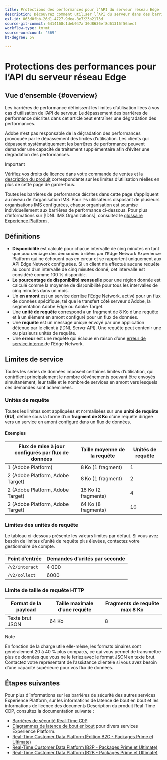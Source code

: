 ```yaml
---
title: Protections des performances pour l’API du serveur réseau Edge
description: Découvrez comment utiliser l’API du serveur dans des barrières de sécurité de performances optimales.
exl-id: 063d0fbb-26d1-4727-9dea-8e7223b2173d
source-git-commit: 6414168c1deb047af30d8636ef8d61316f56aecf
workflow-type: tm+mt
source-wordcount: '569'
ht-degree: 5%

---
```



# Protections des performances pour l’API du serveur réseau Edge

## Vue d’ensemble {#overview}

Les barrières de performance définissent les limites d’utilisation liées à vos cas d’utilisation de l’API de serveur. Le dépassement des barrières de performance décrites dans cet article peut entraîner une dégradation des performances.

Adobe n’est pas responsable de la dégradation des performances provoquée par le dépassement des limites d’utilisation. Les clients qui dépassent systématiquement les barrières de performance peuvent demander une capacité de traitement supplémentaire afin d’éviter une dégradation des performances.

>[!IMPORTANT]
>
>Vérifiez vos droits de licence dans votre commande de ventes et la [description du produit](https://helpx.adobe.com/fr/legal/product-descriptions.html) correspondante sur les limites d’utilisation réelles en plus de cette page de garde-fous.

Toutes les barrières de performance décrites dans cette page s’appliquent au niveau de l’organisation IMS. Pour les utilisateurs disposant de plusieurs organisations IMS configurées, chaque organisation est soumise individuellement aux barrières de performance ci-dessous. Pour plus d’informations sur [!DNL IMS Organizations], consultez le [glossaire Experience Platform](../landing/glossary.md) .

## Définitions

* **Disponibilité** est calculé pour chaque intervalle de cinq minutes en tant que pourcentage des demandes traitées par l’Edge Network Experience Platform qui ne échouent pas en erreur et se rapportent uniquement aux API Edge Network configurées. Si un client n’a effectué aucune requête au cours d’un intervalle de cinq minutes donné, cet intervalle est considéré comme 100 % disponible.
* **Le pourcentage de disponibilité mensuelle** pour une région donnée est calculé comme la moyenne de disponibilité pour tous les intervalles de cinq minutes dans un mois.
* Un **en amont** est un service derrière l’Edge Network, activé pour un flux de données spécifique, tel que le transfert côté serveur d’Adobe, la segmentation Adobe Edge ou Adobe Target.
* Une **unité de requête** correspond à un fragment de 8 Ko d’une requête et à un élément en amont configuré pour un flux de données.
* Une **requête** est un message unique envoyé par une application détenue par le client à [!DNL Server API]. Une requête peut contenir une ou plusieurs unités de requête.
* Une **erreur** est une requête qui échoue en raison d’une [ erreur de service interne ](error-handling.md) de l’Edge Network.

## Limites de service

Toutes les séries de données imposent certaines limites d’utilisation, qui contrôlent principalement le nombre d’événements pouvant être envoyés simultanément, leur taille et le nombre de services en amont vers lesquels ces demandes sont acheminées.

### Unités de requête

Toutes les limites sont appliquées et normalisées sur une **unité de requête (RU)**, définie sous la forme d’un **fragment de 8 Ko** d’une requête dirigée vers un service en amont configuré dans un flux de données.

#### Exemples

| Flux de mise à jour configurés par flux de données | Taille moyenne de la requête | Unités de requête |
| --- | --- | --- |
| 1 (Adobe Platform) | 8 Ko (1 fragment) | 1 |
| 2 (Adobe Platform, Adobe Target) | 8 Ko (1 fragment) | 2 |
| 2 (Adobe Platform, Adobe Target) | 16 Ko (2 fragments) | 4 |
| 2 (Adobe Platform, Adobe Target) | 64 Ko (8 fragments) | 16 |

### Limites des unités de requête

Le tableau ci-dessous présente les valeurs limites par défaut. Si vous avez besoin de limites d’unité de requête plus élevées, contactez votre gestionnaire de compte.

| Point d’entrée | Demandes d’unités par seconde |
| --- | --- |
| `/v2/interact` | 4 000 |
| `/v2/collect` | 6000 |

### Limite de taille de requête HTTP

| Format de la payload | Taille maximale d’une requête | Fragments de requête max 8 Ko |
| --- | --- | --- |
| Texte brut JSON | 64 Ko | 8 |


>[!NOTE]
>
>En fonction de la charge utile elle-même, les formats binaires sont généralement 20 à 40 % plus compacts, ce qui vous permet de transmettre plus de données que vous ne le feriez avec le format JSON en texte brut. Contactez votre représentant de l’assistance clientèle si vous avez besoin d’une capacité supérieure pour vos flux de données.

## Étapes suivantes

Pour plus d’informations sur les barrières de sécurité des autres services Experience Platform, sur les informations de latence de bout en bout et les informations de licence des documents Description du produit Real-Time CDP, consultez la documentation suivante :

* [Barrières de sécurité Real-Time CDP](/help/rtcdp/guardrails/overview.md)
* [Diagrammes de latence de bout en bout](https://experienceleague.adobe.com/docs/blueprints-learn/architecture/architecture-overview/deployment/guardrails.html?lang=en#end-to-end-latency-diagrams) pour divers services Experience Platform.
* [Real-Time Customer Data Platform (Édition B2C - Packages Prime et Ultimate)](https://helpx.adobe.com/fr/legal/product-descriptions/real-time-customer-data-platform-b2c-edition-prime-and-ultimate-packages.html)
* [Real-Time Customer Data Platform (B2P - Packages Prime et Ultimate)](https://helpx.adobe.com/legal/product-descriptions/real-time-customer-data-platform-b2p-edition-prime-and-ultimate-packages.html)
* [Real-Time Customer Data Platform (B2B - Packages Prime et Ultimate)](https://helpx.adobe.com/legal/product-descriptions/real-time-customer-data-platform-b2b-edition-prime-and-ultimate-packages.html)
